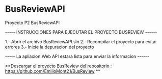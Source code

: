 # BusReviewAPI
Proyecto P2 BusReviewAPI

----- INSTRUCCIONES PARA EJECUTAR EL PROYECTO BUSREVIEW ------

1.- Abrir el archivo BusReviewAPI.sln
2.- Recompilar el proyecto para evitar errores 
3.- Inicie la depuracion del proyecto 

----- La apliacion Web API estara lista para enviar la informacion ------

**Descargar el proyecto BusReview del repositorio : https://github.com/EmilioMont21/BusReview **
